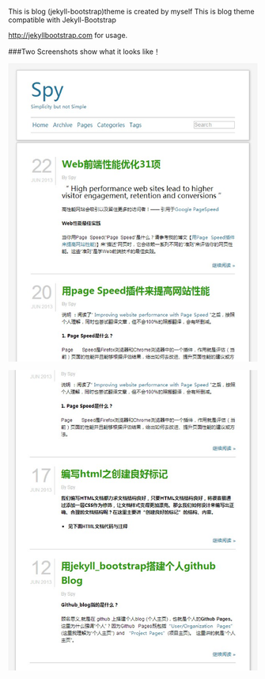 This is blog (jekyll-bootstrap)theme is created by myself
This is blog theme compatible with Jekyll-Bootstrap

<http://jekyllbootstrap.com> for usage.

###Two Screenshots show what it looks like！

![DIYtheme Part_1](./assets/img/theme_style.jpg "DIYtheme Part_1")

![DIYtheme Part_2](./assets/img/theme_style2.jpg "DIYtheme Part_2")